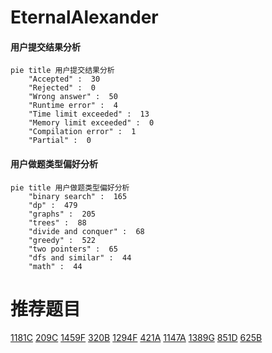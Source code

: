 # EternalAlexander

<!-- tabs:start -->



#### **用户提交结果分析**

```mermaid
pie title 用户提交结果分析
    "Accepted" :  30
    "Rejected" :  0
    "Wrong answer" :  50
    "Runtime error" :  4
    "Time limit exceeded" :  13
    "Memory limit exceeded" :  0
    "Compilation error" :  1
    "Partial" :  0
```

#### **用户做题类型偏好分析**

```mermaid
pie title 用户做题类型偏好分析
    "binary search" :  165
    "dp" :  479
    "graphs" :  205
    "trees" :  88
    "divide and conquer" :  68
    "greedy" :  522
    "two pointers" :  65
    "dfs and similar" :  44
    "math" :  44
```



<!-- tabs:end -->
# 推荐题目
[1181C](https://codeforces.com/contest/1181/problem/C)
[209C](https://codeforces.com/contest/209/problem/C)
[1459F](https://codeforces.com/contest/1459/problem/F)
[320B](https://codeforces.com/contest/320/problem/B)
[1294F](https://codeforces.com/contest/1294/problem/F)
[421A](https://codeforces.com/contest/421/problem/A)
[1147A](https://codeforces.com/contest/1147/problem/A)
[1389G](https://codeforces.com/contest/1389/problem/G)
[851D](https://codeforces.com/contest/851/problem/D)
[625B](https://codeforces.com/contest/625/problem/B)
